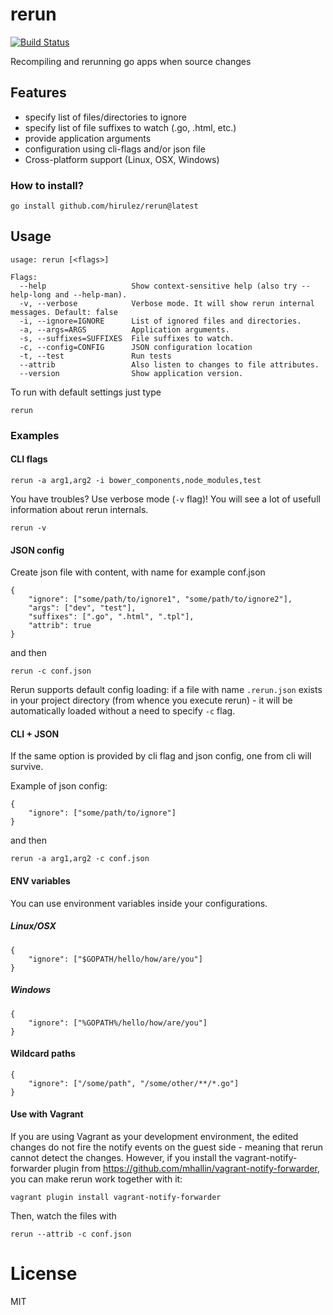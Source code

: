rerun
============
[![Build Status](https://travis-ci.org/ivpusic/rerun.svg?branch=master)](https://travis-ci.org/ivpusic/rerun)

Recompiling and rerunning go apps when source changes

## Features
- specify list of files/directories to ignore
- specify list of file suffixes to watch (.go, .html, etc.)
- provide application arguments
- configuration using cli-flags and/or json file
- Cross-platform support (Linux, OSX, Windows)

### How to install?
```shell
go install github.com/hirulez/rerun@latest
```

## Usage
```
usage: rerun [<flags>]

Flags:
  --help                   Show context-sensitive help (also try --help-long and --help-man).
  -v, --verbose            Verbose mode. It will show rerun internal messages. Default: false
  -i, --ignore=IGNORE      List of ignored files and directories.
  -a, --args=ARGS          Application arguments.
  -s, --suffixes=SUFFIXES  File suffixes to watch.
  -c, --config=CONFIG      JSON configuration location
  -t, --test               Run tests
  --attrib                 Also listen to changes to file attributes.
  --version                Show application version.
```

To run with default settings just type
```
rerun
```

### Examples

#### CLI flags
```
rerun -a arg1,arg2 -i bower_components,node_modules,test
```

You have troubles? Use verbose mode (``-v`` flag)! You will see a lot of usefull information about rerun internals.
```
rerun -v
```

#### JSON config
Create json file with content, with name for example conf.json
```
{
	"ignore": ["some/path/to/ignore1", "some/path/to/ignore2"],
	"args": ["dev", "test"],
	"suffixes": [".go", ".html", ".tpl"],
    "attrib": true
}
```
and then
```
rerun -c conf.json
```

Rerun supports default config loading: if a file with name `.rerun.json`
exists in your project directory (from whence you execute rerun) - it will
be automatically loaded without a need to specify `-c` flag.

#### CLI + JSON
If the same option is provided by cli flag and json config, one from cli will survive.

Example of json config:
```
{
	"ignore": ["some/path/to/ignore"]
}
```
and then
```
rerun -a arg1,arg2 -c conf.json
```

#### ENV variables
You can use environment variables inside your configurations.

##### Linux/OSX
```
{
    "ignore": ["$GOPATH/hello/how/are/you"]
}
```

##### Windows
```
{
    "ignore": ["%GOPATH%/hello/how/are/you"]
}
```

#### Wildcard paths
```
{
	"ignore": ["/some/path", "/some/other/**/*.go"]
}
```

#### Use with Vagrant

If you are using Vagrant as your development environment, the edited changes do not fire the notify events on the guest side - meaning that rerun cannot detect the changes.  However, if you install the vagrant-notify-forwarder plugin from https://github.com/mhallin/vagrant-notify-forwarder, you can make rerun work together with it:

    vagrant plugin install vagrant-notify-forwarder
    
Then, watch the files with

    rerun --attrib -c conf.json

# License
MIT

